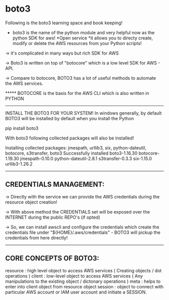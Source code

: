 # boto3
Following is the boto3 learning space and book keeping!

* boto3 is the name of the python module and very helpful now as the python SDK for aws!
*Open service
*it allows you to directy create, modify or delete the AWS resources from your Python scripts!

->  it's complicated in many ways but rich SDK for AWS

->  Boto3 is written on top of "botocore" which is a low level SDK for AWS - API.

-> Compare to botocore,  BOTO3 has a lot of useful methods to automate the AWS services.

*****  BOTOCORE is the basis for the AWS CLI which is also written in PYTHON

****************************************************************************************

INSTALL THE BOTO3 FOR YOUR SYSTEM!  In windows generally, by default BOTO3 will be installed by default when you install the Python

pip install boto3

With boto3 following collected packages will also be installed!

Installing collected packages: jmespath, urllib3, six, python-dateutil, botocore, s3transfer, boto3
Successfully installed boto3-1.16.30 botocore-1.19.30 jmespath-0.10.0 python-dateutil-2.8.1 s3transfer-0.3.3 six-1.15.0 urllib3-1.26.2

******************************************************************************************

CREDENTIALS MANAGEMENT:
----------------------

-> Directly with the service we can provide the AWS credentials during the resource object creation!

-> With above method the CREDENTIALS set will be exposed over the INTERNET during the public REPO's (if opted)

-> So, we can install awscli and configure the credentials which create the credentials file under "${HOME}/.aws/credentials" -  BOTO3 will pickup the credentials from here directly!

******************************************************************************************

CORE CONCEPTS OF BOTO3:
----------------------

 resource				: high level object to access AWS services ( Creating objects / dot operations )
 client               : low-level object to access AWS services ( Any manipulations to the existing object / dictonary operations )
 meta     			: helps to enter into client object from resource object
 session              : object to connect with particular AWS account or IAM user account and initiate a SESSION.
 


